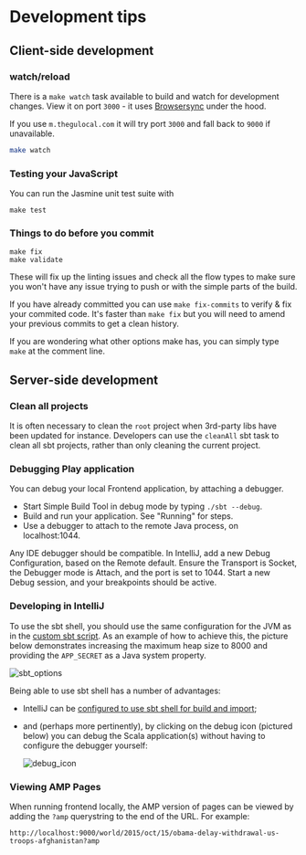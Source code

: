 # Development tips

## Client-side development

### watch/reload
There is a `make watch` task available to build and watch for development
changes. View it on port `3000` - it uses [Browsersync](https://www.browsersync.io/) under the hood.

If you use `m.thegulocal.com` it will try port `3000` and fall back to `9000` if unavailable.

```bash
make watch
```

### Testing your JavaScript
You can run the Jasmine unit test suite with

```
make test
```

### Things to do before you commit
```
make fix
make validate
```
These will fix up the linting issues and check all the flow types to make sure you won't have any issue
trying to push or with the simple parts of the build.

If you have already committed you can use `make fix-commits` to verify & fix your commited code. It's 
faster than `make fix` but you will need to amend your previous commits to get a clean history.

If you are wondering what other options make has, you can simply type `make` at the comment line.

## Server-side development

### Clean all projects

It is often necessary to clean the `root` project when 3rd-party libs have been updated for instance.
Developers can use the `cleanAll` sbt task to clean all sbt projects, rather than only cleaning the current project.


### Debugging Play application
You can debug your local Frontend application, by attaching a debugger.

* Start Simple Build Tool in debug mode by typing `./sbt --debug`.
* Build and run your application. See "Running" for steps.
* Use a debugger to attach to the remote Java process, on localhost:1044.

Any IDE debugger should be compatible. In IntelliJ, add a new Debug Configuration,
based on the Remote default.
Ensure the Transport is Socket, the Debugger mode is Attach, and the port is set to 1044.
Start a new Debug session, and your breakpoints should be active.

### Developing in IntelliJ
 
To use the sbt shell, you should use the same configuration for the JVM as in the [custom sbt script](../../sbt).
As an example of how to achieve this, the picture below demonstrates increasing the maximum heap size to 8000 and 
providing the `APP_SECRET` as a Java system property.

![sbt_options](https://user-images.githubusercontent.com/4085817/67011346-4ce99980-f0e7-11e9-81fd-f1208e672800.png)

Being able to use sbt shell has a number of advantages:
- IntelliJ can be [configured to use sbt shell for build and import](https://intellij-support.jetbrains.com/hc/en-us/community/posts/115000117230-Sbt-shell-for-build-an-import);
- and (perhaps more pertinently), by clicking on the debug icon (pictured below) you can debug the Scala application(s) 
without having to configure the debugger yourself:

  ![debug_icon](https://user-images.githubusercontent.com/4085817/67011976-7bb43f80-f0e8-11e9-93fd-052ede190e34.png)

### Viewing AMP Pages

When running frontend locally, the AMP version of pages can be viewed by adding the `?amp` querystring to the end of the URL. For example:

```
http://localhost:9000/world/2015/oct/15/obama-delay-withdrawal-us-troops-afghanistan?amp
```

